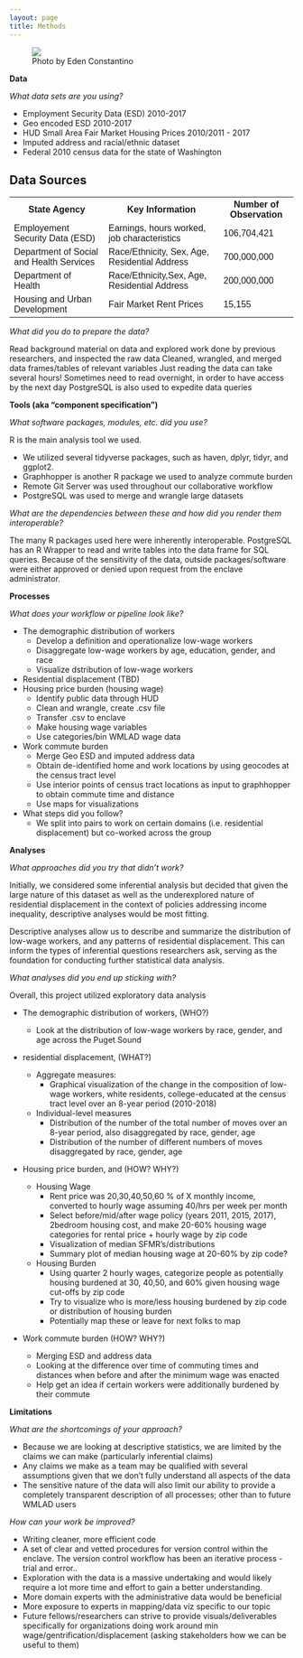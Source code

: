 ```yaml
---
layout: page
title: Methods
---
```

<figure>
<img src="{{ site.url }}{{ site.baseurl }}/assets/img/methods.jpeg">
<figcaption>Photo by Eden Constantino</figcaption>
</figure>

**Data**

*What data sets are you using?*

- Employment Security Data (ESD)  2010-2017
- Geo encoded ESD 2010-2017
- HUD Small Area Fair Market Housing Prices 2010/2011 - 2017
- Imputed address and racial/ethnic dataset
- Federal 2010 census data for the state of Washington

<html>
<head>
<style>
table {
  font-family: arial, sans-serif;
  border-collapse: collapse;
  width: 100%;
}

td, th {
  border: 1px solid #dddddd;
  text-align: left;
  padding: 8px;
}

tr:nth-child(even) {
  background-color: #dddddd;
}
</style>
</head>
<body>

<h2>Data Sources</h2>

<table>
  <tr>
    <th>State Agency</th>
    <th>Key Information</th>
    <th>Number of Observation</th>
  </tr>
  <tr>
    <td>Employement Security Data (ESD)</td>
    <td>Earnings, hours worked, job characteristics</td>
    <td>106,704,421</td>
  </tr>
  <tr>
    <td>Department of Social and Health Services</td>
    <td>Race/Ethnicity, Sex, Age, Residential Address</td>
    <td>700,000,000</td>
  </tr>
  <tr>
    <td>Department of Health</td>
    <td>Race/Ethnicity,Sex, Age, Residential Address</td>
    <td>200,000,000</td>
  </tr>
  <tr>
    <td>Housing and Urban Development</td>
    <td>Fair Market Rent Prices</td>
    <td>15,155</td>
  </tr>
</table>

</body>
</html>


*What did you do to prepare the data?*

Read background material on data and explored work done by previous researchers, and inspected the raw data
Cleaned, wrangled, and merged data frames/tables of relevant variables
Just reading the data can take several hours!
Sometimes need to read overnight, in order to have access by the next day
PostgreSQL is also used to expedite data queries


**Tools (aka “component specification”)**

*What software packages, modules, etc. did you use?* 

R is the main analysis tool we used.
- We utilized several tidyverse packages, such as haven, dplyr, tidyr, and ggplot2. 
- Graphhopper is another R package we used to analyze commute burden
- Remote Git Server was used throughout our collaborative workflow
- PostgreSQL was used to merge and wrangle large datasets

*What are the dependencies between these and how did you render them interoperable?*

The many R packages used here were inherently interoperable. PostgreSQL has an R Wrapper to read and write tables into the data frame for SQL queries. Because of the sensitivity of the data, outside packages/software were either approved or denied upon request from the enclave administrator. 

**Processes**

*What does your workflow or pipeline look like?* 
- The demographic distribution of workers
  - Develop a definition and operationalize low-wage workers
  - Disaggregate low-wage workers by age, education, gender, and race
  - Visualize dstribution of low-wage workers 
- Residential displacement (TBD) 
- Housing price burden (housing wage)
  - Identify public data through HUD
  - Clean and wrangle, create .csv file
  - Transfer .csv to enclave
  - Make housing wage variables
  - Use categories/bin WMLAD wage data
- Work commute burden
  - Merge Geo ESD and imputed address data 
  - Obtain de-identified home and work locations by using geocodes at the census tract level
  - Use interior points of census tract locations as input to graphhopper to obtain commute time and distance
  - Use maps for visualizations  
- What steps did you follow? 
  - We split into pairs to work on certain domains (i.e. residential displacement) but co-worked across the group

**Analyses**

*What approaches did you try that didn’t work?*

Initially, we considered some inferential analysis but decided that given the large nature of this dataset as well as the underexplored nature of residential displacement in the context of policies addressing income inequality, descriptive analyses would be most fitting.

Descriptive analyses allow us to describe and summarize the distribution of low-wage workers, and any patterns of residential displacement.  This can inform the types of inferential questions researchers ask, serving as the foundation for conducting further statistical data analysis. 


*What analyses did you end up sticking with?*

Overall, this project utilized exploratory data analysis 

  - The demographic distribution of workers, (WHO?)
      - Look at the distribution of low-wage workers by race, gender, and age across the Puget Sound 

  - residential displacement, (WHAT?)
    - Aggregate measures:
        - Graphical visualization of the change in the composition of low-wage workers, white residents, college-educated at the census tract level over an 8-year period (2010-2018) 
    - Individual-level measures
        - Distribution of the number of the total number of moves over an 8-year period, also disaggregated by race, gender, age 
        - Distribution of the number of different numbers of moves disaggregated by race, gender, age

  - Housing price burden, and (HOW? WHY?)
      - Housing Wage
          - Rent price was 20,30,40,50,60 % of X monthly income, converted to hourly wage assuming 40/hrs per week per month
          - Select before/mid/after wage policy (years 2011, 2015, 2017), 2bedroom housing cost, and make 20-60% housing wage categories for rental price + hourly wage by zip code
          - Visualization of median SFMR’s/distributions 
          - Summary plot of median housing wage at 20-60% by zip code?
    - Housing Burden
        - Using quarter 2 hourly wages, categorize people as potentially housing burdened at 30, 40,50, and 60% given housing wage cut-offs by zip code
        - Try to visualize who is more/less housing burdened by zip code or distribution of housing burden
        - Potentially map these or leave for next folks to map
  - Work commute burden (HOW? WHY?)
      - Merging ESD and address data
      - Looking at the difference over time of commuting times and distances when before and after the minimum wage was enacted
      - Help get an idea if certain workers were additionally burdened by their commute


**Limitations**

*What are the shortcomings of your approach?*

- Because we are looking at descriptive statistics, we are limited by the claims we can make (particularly inferential claims)
- Any claims we make as a team may be qualified with several assumptions given that we don’t fully understand all aspects of the data
- The sensitive nature of the data will also limit our ability to provide a completely transparent description of all processes; other than to future WMLAD users

*How can your work be improved?*

- Writing cleaner, more efficient code 
- A set of clear and vetted procedures for version control within the enclave. The version control workflow has been an iterative process - trial and error.. 
- Exploration with the data is a massive undertaking and would likely require a lot more time and effort to gain a better understanding. 
- More domain experts with the administrative data would be beneficial
- More exposure to experts in mapping/data viz specific to our topic
- Future fellows/researchers can strive to provide visuals/deliverables specifically for organizations doing work around min wage/gentrification/displacement (asking stakeholders how we can be useful to them)

